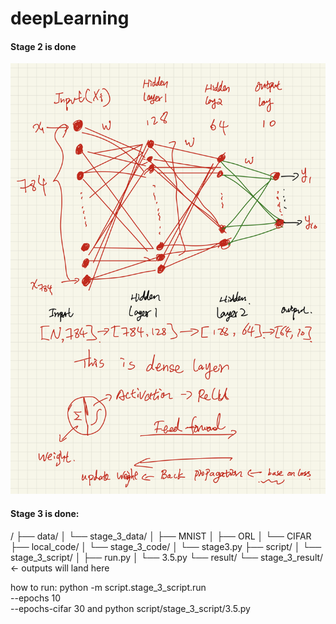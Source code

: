 # deepLearning

#### Stage 2 is done

![My Hand draw](hand_Draw.png)


#### Stage 3 is done:


<project-root>/
├── data/
│   └── stage_3_data/
│       ├── MNIST
│       ├── ORL
│       └── CIFAR
├── local_code/
│   └── stage_3_code/
│       └── stage3.py
├── script/
│   └── stage_3_script/
│       ├── run.py
│       └── 3.5.py
└── result/
    └── stage_3_result/   ← outputs will land here



how to run:
python -m script.stage_3_script.run \
    --epochs 10 \
    --epochs-cifar 30
and 
python script/stage_3_script/3.5.py
